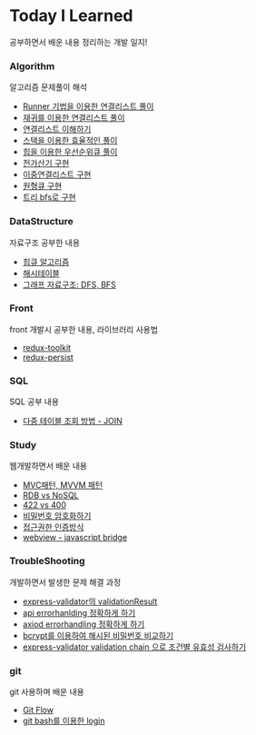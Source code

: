 # Today I Learned
공부하면서 배운 내용 정리하는 개발 일지!

### Algorithm
알고리즘 문제풀이 해석   
* [Runner 기법을 이용한 연결리스트 풀이](https://github.com/keongmini/Today-I-Learned/blob/master/Algorithm/Runner_LinkedList.md)
* [재귀를 이용한 연결리스트 풀이](https://github.com/keongmini/Today-I-Learned/blob/master/Algorithm/Recursive_LinkedList.md)
* [연결리스트 이해하기](https://github.com/keongmini/Today-I-Learned/blob/master/Algorithm/LinkedList.md)
* [스택을 이용한 효율적인 풀이](https://github.com/keongmini/Today-I-Learned/blob/master/Algorithm/Stack.md)
* [힙을 이용한 우선순위큐 풀이](https://github.com/keongmini/Today-I-Learned/blob/master/Algorithm/Priority-Queue_Heap.md)
* [전가산기 구현](https://github.com/keongmini/Today-I-Learned/blob/master/Algorithm/Electronic-calculator.md)
* [이중연결리스트 구현](https://github.com/keongmini/Today-I-Learned/blob/master/Algorithm/Double-LinkedList.md)
* [원형큐 구현](https://github.com/keongmini/Today-I-Learned/blob/master/Algorithm/Circular-Queue.md)
* [트리 bfs로 구현](https://github.com/keongmini/Today-I-Learned/blob/master/Algorithm/Tree.md)

### DataStructure
자료구조 공부한 내용  
* [힙큐 알고리즘](https://github.com/keongmini/Today-I-Learned/blob/master/DataStructure/Heapq.md)
* [해시테이블](https://github.com/keongmini/Today-I-Learned/blob/master/DataStructure/HashTable.md)
* [그래프 자료구조: DFS, BFS](https://github.com/keongmini/Today-I-Learned/blob/master/DataStructure/Graph.md)

### Front
front 개발시 공부한 내용, 라이브러리 사용법
* [redux-toolkit](https://github.com/keongmini/Today-I-Learned/blob/master/Front/Redux-toolkit.md)
* [redux-persist](https://github.com/keongmini/Today-I-Learned/blob/master/Front/Redux-persist.md)

### SQL
SQL 공부 내용
* [다중 테이블 조회 방법 - JOIN](https://github.com/keongmini/Today-I-Learned/blob/master/SQL/join-types.md)

### Study
웹개발하면서 배운 내용  
* [MVC패턴, MVVM 패턴](https://github.com/keongmini/Today-I-Learned/blob/master/Study/Design-pattern.md)
* [RDB vs NoSQL](https://github.com/keongmini/Today-I-Learned/blob/master/Study/RDB_vs_NoSQL.md)
* [422 vs 400](https://github.com/keongmini/Today-I-Learned/blob/master/Study/server-error.md)
* [비밀번호 암호화하기](https://github.com/keongmini/Today-I-Learned/blob/master/Study/keep-password.md)
* [접근권한 인증방식](https://github.com/keongmini/Today-I-Learned/blob/master/Study/authorization-manage.md)
* [webview - javascript bridge](https://github.com/keongmini/Today-I-Learned/tree/master/Study)

### TroubleShooting
개발하면서 발생한 문제 해결 과정
* [express-validator의 validationResult](https://github.com/keongmini/Today-I-Learned/blob/master/TroubleShooting/express-validator.md)
* [api errorhanlding 정확하게 하기](https://github.com/keongmini/Today-I-Learned/blob/master/TroubleShooting/api-ErrorHandling.md)
* [axiod errorhandling 정확하게 하기](https://github.com/keongmini/Today-I-Learned/blob/master/TroubleShooting/axios-ErrorHandling.md)
* [bcrypt를 이용하여 해시된 비밀번호 비교하기](https://github.com/keongmini/Today-I-Learned/blob/master/TroubleShooting/encrypt-password.md)
* [express-validator validation chain 으로 조건별 유효성 검사하기](https://github.com/keongmini/Today-I-Learned/blob/master/TroubleShooting/express-validator-validation.md)

### git
git 사용하며 배운 내용
* [Git Flow](https://github.com/keongmini/Today-I-Learned/blob/master/git/gitflow.md)
* [git bash를 이용한 login](https://github.com/keongmini/Today-I-Learned/blob/master/git/github-login.md)
